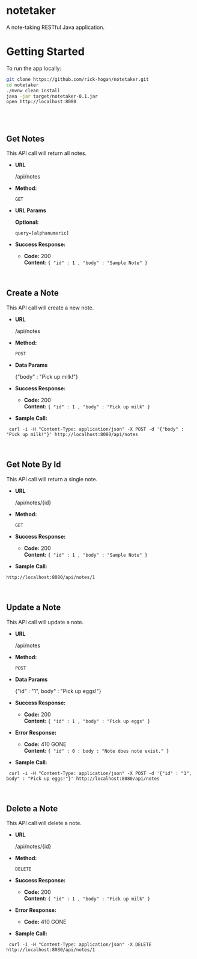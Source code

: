 # notetaker
A note-taking RESTful Java application.

# Getting Started

To run the app locally:

```bash
git clone https://github.com/rick-hogan/notetaker.git
cd notetaker
./mvnw clean install
java -jar target/notetaker-0.1.jar
open http://localhost:8080
```

</br>
</br>

**Get Notes**
----
  This API call will return all notes.

* **URL**

  /api/notes

* **Method:**
  
  `GET`
  
*  **URL Params**

   **Optional:**
 
   `query=[alphanumeric]`

* **Success Response:**

  * **Code:** 200 <br />
    **Content:** `{ "id" : 1 , "body" : "Sample Note" }`
    
</br>
    
    
**Create a Note**
----
  This API call will create a new note.

* **URL**

  /api/notes

* **Method:**
  
  `POST`

* **Data Params**

  {"body" : "Pick up milk!"}

* **Success Response:**

  * **Code:** 200 <br />
    **Content:** `{ "id" : 1 , "body" : "Pick up milk" }`    

* **Sample Call:**
```
 curl -i -H "Content-Type: application/json" -X POST -d '{"body" : "Pick up milk!"}' http://localhost:8080/api/notes
```
</br>


 **Get Note By Id**
----
  This API call will return a single note.

* **URL**

  /api/notes/{id}

* **Method:**
  
  `GET`

* **Success Response:**

  * **Code:** 200 <br />
    **Content:** `{ "id" : 1 , "body" : "Sample Note" }`
    
* **Sample Call:**
```
http://localhost:8080/api/notes/1
 ```
 </br>

 **Update a Note**
----
  This API call will update a note.

* **URL**

  /api/notes

* **Method:**
  
  `POST`

* **Data Params**

  {"id" : "1", body" : "Pick up eggs!"}

* **Success Response:**

  * **Code:** 200 <br />
    **Content:** `{ "id" : 1 , "body" : "Pick up eggs" }`    

* **Error Response:**

  * **Code:** 410 GONE <br />
    **Content:** `{ "id" : 0 : body : "Note does note exist." }`

* **Sample Call:**
```
 curl -i -H "Content-Type: application/json" -X POST -d '{"id" : "1", body" : "Pick up eggs!"}' http://localhost:8080/api/notes
 ```
 </br>

 **Delete a Note**
----
  This API call will delete a note.

* **URL**

  /api/notes/{id}

* **Method:**
  
  `DELETE`
  
* **Success Response:**

  * **Code:** 200 <br />
    **Content:** `{ "id" : 1 , "body" : "Pick up milk" }` 
    
* **Error Response:**

  * **Code:** 410 GONE <br />

* **Sample Call:**
```
 curl -i -H "Content-Type: application/json" -X DELETE http://localhost:8080/api/notes/1
 ```
